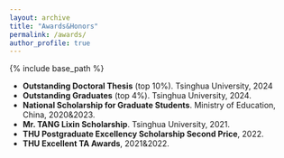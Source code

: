```yaml
---
layout: archive
title: "Awards&Honors"
permalink: /awards/
author_profile: true
---
```


{% include base_path %}

- **Outstanding Doctoral Thesis** (top 10%). Tsinghua University, 2024
- **Outstanding Graduates** (top 4%). Tsinghua University, 2024.
- **National Scholarship for Graduate Students**. Ministry of Education, China, 2020&2023.
- **Mr. TANG Lixin Scholarship**. Tsinghua University, 2021.
- **THU Postgraduate Excellency Scholarship Second Price**, 2022.
- **THU Excellent TA Awards**, 2021&2022.
